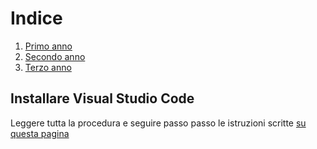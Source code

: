 # Indice
   1. [Primo anno](/PrimoAnno/index.md)
   2. [Secondo anno](/SecondoAnno/index.md)
   3. [Terzo anno](/TerzoAnno/index.md)

## Installare Visual Studio Code

Leggere tutta la procedura e seguire passo passo le istruzioni scritte [su questa pagina](/TerzoAnno/vscode.md)